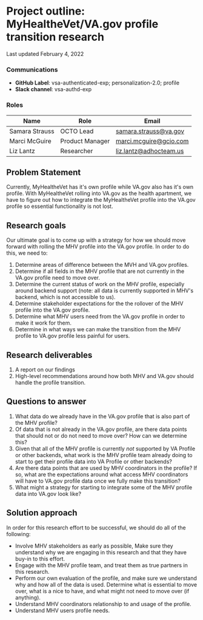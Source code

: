 # Project outline: MyHealtheVet/VA.gov profile transition research

Last updated February 4, 2022

### Communications

- **GitHub Label**: vsa-authenticated-exp; personalization-2.0; profile
- **Slack channel**: vsa-authd-exp

### Roles

|Name|Role|Email|
|----|----|-----|
|Samara Strauss |OCTO Lead| samara.strauss@va.gov |
|Marci McGuire |Product Manager| marci.mcguire@gcio.com |
|Liz Lantz |Researcher| liz.lantz@adhocteam.us |

## Problem Statement

Currently, MyHealtheVet has it's own profile while VA.gov also has it's own profile. With MyHealtheVet rolling into VA.gov as the health apartment, we have to figure out how to integrate the MyHealtheVet profile into the VA.gov profile so essential functionality is not lost.

## Research goals

Our ultimate goal is to come up with a strategy for how we should move forward with rolling the MHV profile into the VA.gov profile. In order to do this, we need to:

1. Determine areas of difference between the MVH and VA.gov profiles.
2. Determine if all fields in the MHV profile that are not currently in the VA.gov profile need to move over.
3. Determine the current status of work on the MHV profile, especially around backend support (note: all data is currently supported in MHV's backend, which is not accessible to us).
4. Determine stakeholder expectations for the the rollover of the MHV profile into the VA.gov profile.
5. Determine what MHV users need from the VA.gov profile in order to make it work for them.
6. Determine in what ways we can make the transition from the MHV profile to VA.gov profile less painful for users.

## Research deliverables

1. A report on our findings
2. High-level recommendations around how both MHV and VA.gov should handle the profile transition.

## Questions to answer

1. What data do we already have in the VA.gov profile that is also part of the MHV profile?
2. Of data that is not already in the VA.gov profile, are there data points that should not or do not need to move over? How can we determine this?
3. Given that all of the MHV profile is currently *not* supported by VA Profile or other backends, what work is the MHV profile team already doing to start to get their profile data into VA Profile or other backends?
4. Are there data points that are used by MHV coordinators in the profile? If so, what are the expectations around what access MHV coordinators will have to VA.gov profile data once we fully make this transition?
5. What might a strategy for starting to integrate some of the MHV profile data into VA.gov look like?

## Solution approach

In order for this research effort to be successful, we should do all of the following:

- Involve MHV stakeholders as early as possible, Make sure they understand why we are engaging in this research and that they have buy-in to this effort.
- Engage with the MHV profile team, and treat them as true partners in this research.
- Perform our own evaluation of the profile, and make sure we understand why and how all of the data is used. Determine what is essential to move over, what is a nice to have, and what might not need to move over (if anything).
- Understand MHV coordinators relationship to and usage of the profile.
- Understand MHV users profile needs.
